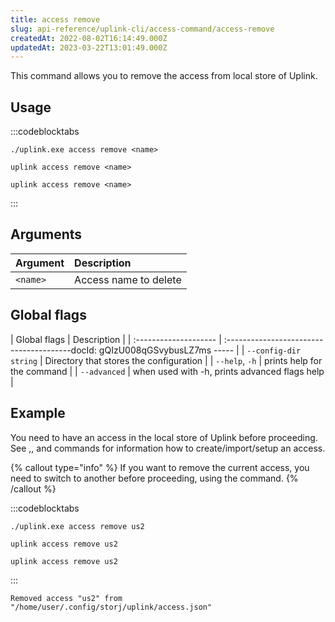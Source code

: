 ```yaml
---
title: access remove
slug: api-reference/uplink-cli/access-command/access-remove
createdAt: 2022-08-02T16:14:49.000Z
updatedAt: 2023-03-22T13:01:49.000Z
---
```


This command allows you to remove the access from local store of Uplink.

## Usage

:::codeblocktabs
```windows
./uplink.exe access remove <name>
```

```linux
uplink access remove <name>
```

```macos
uplink access remove <name>
```
:::

## Arguments

| Argument | Description           |
| :------- | :-------------------- |
| `<name>` | Access name to delete |

## Global flags

| Global flags          | Description                                   |
| :-------------------- | :---------------------------------------docId: gQIzU008qGSvybusLZ7ms
----- |
| `--config-dir string` | Directory that stores the configuration       |
| `--help`, `-h`        | prints help for the command                   |
| `--advanced`          | when used with -h, prints advanced flags help |

## Example

You need to have an access in the local store of Uplink before proceeding. See [](docId\:x0Ej1E9_xq9xXFaSvyPTT),[](docId:9MIN1usU8WPUY2212Y-_S), and [](docId\:OuoKJl9KqbJVQB9Xkdy3g)  commands for information how to create/import/setup an access.

{% callout type="info"  %} 
If you want to remove the current access, you need to switch to another before proceeding, using the [](docId\:d-btqElDJY9m26QIKJYP-) command.
{% /callout %}

:::codeblocktabs
```windows
./uplink.exe access remove us2
```

```linux
uplink access remove us2
```

```macos
uplink access remove us2
```
:::

```Text
Removed access "us2" from "/home/user/.config/storj/uplink/access.json"
```

